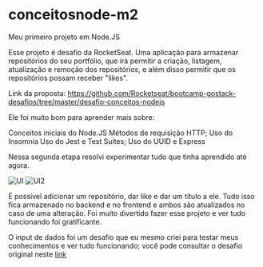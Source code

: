 # conceitosnode-m2
Meu primeiro projeto em Node.JS

Esse projeto é desafio da RocketSeat. Uma aplicação para armazenar repositórios do seu portfólio, que irá permitir a criação, listagem, atualização e remoção dos repositórios, e além disso permitir que os repositórios possam receber "likes".

Link da proposta: https://github.com/Rocketseat/bootcamp-gostack-desafios/tree/master/desafio-conceitos-nodejs

Ele foi muito bom para aprender mais sobre:

Conceitos iniciais do Node.JS
Métodos de requisição HTTP;
Uso do Insomnia
Uso do Jest e Test Suites;
Uso do UUID e Express

Nessa segunda etapa resolvi experimentar tudo que tinha aprendido até agora. 

![UI](https://user-images.githubusercontent.com/62355596/82506403-b7bfe080-9acd-11ea-9f96-0a6e558a3c77.png)
![UI2](https://user-images.githubusercontent.com/62355596/82506409-b989a400-9acd-11ea-8cbd-eced6497239c.png)

É possível adicionar um repositório, dar like e dar um título a ele. Tudo isso fica armazenado no backend e no frontend e ambos são atualizados no caso de uma alteração. Foi muito divertido fazer esse projeto e ver tudo funcionando foi gratificante.

O input de dados foi um desafio que eu mesmo criei para testar meus conhecimentos e ver tudo funcionando; você pode consultar o desafio original neste [link](https://github.com/Rocketseat/bootcamp-gostack-desafios/tree/master/desafio-conceitos-reactjs#rocket-sobre-o-desafio)
